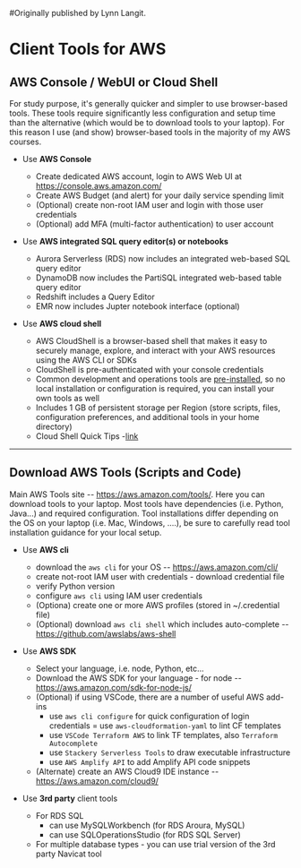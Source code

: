 #Originally published by Lynn Langit.

# Client Tools for AWS

## AWS Console / WebUI or Cloud Shell

For study purpose, it's generally quicker and simpler to use browser-based tools.  These tools require significantly less configuration and setup time than the alternative (which would be to download tools to your laptop).  For this reason I use (and show) browser-based tools in the majority of my AWS courses.  

- Use **AWS Console**
    - Create dedicated AWS account, login to AWS Web UI at https://console.aws.amazon.com/
    - Create AWS Budget (and alert) for your daily service spending limit
    - (Optional) create non-root IAM user and login with those user credentials
    - (Optional) add MFA (multi-factor authentication) to user account 
    
 - Use **AWS integrated SQL query editor(s) or notebooks**
    - Aurora Serverless (RDS) now includes an integrated web-based SQL query editor 
    - DynamoDB now includes the PartiSQL integrated web-based table query editor 
    - Redshift includes a Query Editor 
    - EMR now includes Jupter notebook interface (optional)
    
 - Use **AWS cloud shell**
    - AWS CloudShell is a browser-based shell that makes it easy to securely manage, explore, and interact with your AWS resources using the AWS CLI or SDKs
    - CloudShell is pre-authenticated with your console credentials
    - Common development and operations tools are [pre-installed](https://docs.aws.amazon.com/cloudshell/latest/userguide/vm-specs.html), so no local installation or configuration is required, you can install your own tools as well
    - Includes 1 GB of persistent storage per Region (store scripts, files, configuration preferences, and additional tools in your home directory)
    - Cloud Shell Quick Tips -[link](https://dev.to/lynnlangit/aws-cloud-shell-quick-tips-1n5o)
    
---

## Download AWS Tools (Scripts and Code)

Main AWS Tools site -- https://aws.amazon.com/tools/.  Here you can download tools to your laptop.  Most tools have dependencies (i.e. Python, Java...) and required configuration.  Tool installations differ depending on the OS on your laptop (i.e. Mac, Windows, ....), be sure to carefully read tool installation guidance for your local setup.  

- Use **AWS cli**
    - download the `aws cli` for your OS -- https://aws.amazon.com/cli/
    - create not-root IAM user with credentials - download credential file
    - verify Python version 
    - configure `aws cli` using IAM user credentials
    - (Optiona) create one or more AWS profiles (stored in ~/.credential file)
    - (Optional) download `aws cli shell` which includes auto-complete -- https://github.com/awslabs/aws-shell

- Use **AWS SDK**
    - Select your language, i.e. node, Python, etc...
    - Download the AWS SDK for your language - for node -- https://aws.amazon.com/sdk-for-node-js/
    - (Optional) if using VSCode, there are a number of useful AWS add-ins
        - use `aws cli configure` for quick configuration of login credentials
        = use `aws-cloudformation-yaml` to lint CF templates
        - use `VSCode Terraform AWS` to link TF templates, also `Terraform Autocomplete`
        - use `Stackery Serverless Tools` to draw executable infrastructure
        - use `AWS Amplify API` to add Amplify API code snippets
    - (Alternate) create an AWS Cloud9 IDE instance -- https://aws.amazon.com/cloud9/

- Use **3rd party** client tools
    - For RDS SQL 
        - can use MySQLWorkbench (for RDS Aroura, MySQL)
        - can use SQLOperationsStudio (for RDS SQL Server)
    - For multiple database types - you can use trial version of the 3rd party Navicat tool 
